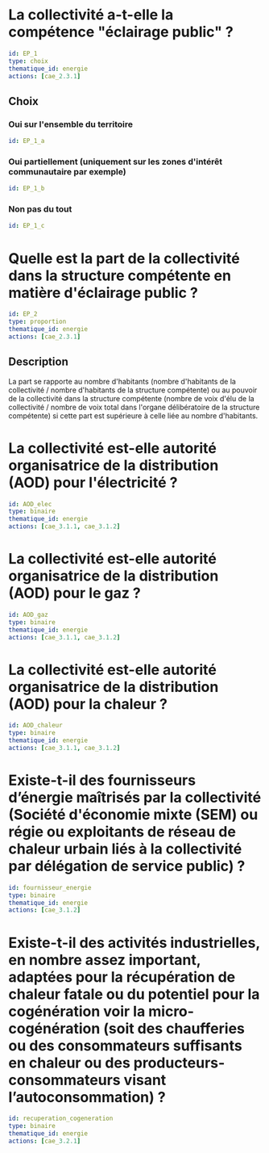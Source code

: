 # La collectivité a-t-elle la compétence "éclairage public" ?
```yaml
id: EP_1
type: choix
thematique_id: energie
actions: [cae_2.3.1]
```
## Choix
### Oui sur l'ensemble du territoire
```yaml
id: EP_1_a
```
### Oui partiellement (uniquement sur les zones d'intérêt communautaire par exemple)
```yaml
id: EP_1_b
```
### Non pas du tout
```yaml
id: EP_1_c
```

# Quelle est la part de la collectivité dans la structure compétente en matière d'éclairage public ?
```yaml
id: EP_2
type: proportion
thematique_id: energie
actions: [cae_2.3.1]
```
## Description
La part se rapporte au nombre d'habitants (nombre d'habitants de la collectivité / nombre d'habitants de la structure compétente) ou au pouvoir de la collectivité dans la structure compétente (nombre de voix d'élu de la collectivité / nombre de voix total dans l'organe délibératoire de la structure compétente) si cette part est supérieure à celle liée au nombre d'habitants.

# La collectivité est-elle autorité organisatrice de la distribution (AOD) pour l'électricité ?
```yaml
id: AOD_elec
type: binaire
thematique_id: energie
actions: [cae_3.1.1, cae_3.1.2]
```

# La collectivité est-elle autorité organisatrice de la distribution (AOD) pour le gaz ?
```yaml
id: AOD_gaz
type: binaire
thematique_id: energie
actions: [cae_3.1.1, cae_3.1.2]
```

# La collectivité est-elle autorité organisatrice de la distribution (AOD) pour la chaleur ?
```yaml
id: AOD_chaleur
type: binaire
thematique_id: energie
actions: [cae_3.1.1, cae_3.1.2]
```

# Existe-t-il des fournisseurs d’énergie maîtrisés par la collectivité (Société d'économie mixte (SEM) ou régie ou exploitants de réseau de chaleur urbain liés à la collectivité par délégation de service public) ?
```yaml
id: fournisseur_energie
type: binaire
thematique_id: energie
actions: [cae_3.1.2]
```

# Existe-t-il des activités industrielles, en nombre assez important, adaptées pour la récupération de chaleur fatale ou du potentiel pour la cogénération voir la micro-cogénération (soit des chaufferies ou des consommateurs suffisants en chaleur ou des producteurs-consommateurs visant l’autoconsommation) ?
```yaml
id: recuperation_cogeneration
type: binaire
thematique_id: energie
actions: [cae_3.2.1]
```
